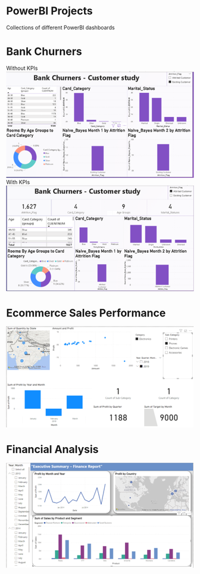 # PowerBI Projects
 Collections of different PowerBI dashboards
# Bank Churners
Without KPIs
![image](https://github.com/Rajnikant21/PowerBI-Projects/blob/da7b2966a114c6e7d6cf72352461ac8b07e4ad85/Bank%20churners/Without%20KPI%20cards%2011062023.png)
With KPIs
![image](https://github.com/Rajnikant21/PowerBI-Projects/blob/da7b2966a114c6e7d6cf72352461ac8b07e4ad85/Bank%20churners/With%20KPI%20cards%2014062023.png)
# Ecommerce Sales Performance
![image](https://github.com/Rajnikant21/PowerBI-Projects/blob/0e81ab876c83674b17f60297893431bc4dd219ce/Ecommerce%20Sales%20Performance/Ecommerce%20sales%20data%20PowerBI.png)
# Financial Analysis
![image](https://github.com/Rajnikant21/PowerBI-Projects/blob/24c693b720af94f1e5f873e7071779677761cb35/Financial%20Analysis/Screenshot%202023-05-18%20222838.png)
